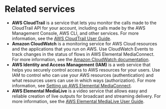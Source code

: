 # Related services<a name="what-is-related-services"></a>
+ **AWS CloudTrail** is a service that lets you monitor the calls made to the CloudTrail API for your account, including calls made by the AWS Management Console, AWS CLI, and other services\. For more information, see the [AWS CloudTrail User Guide](https://docs.aws.amazon.com/awscloudtrail/latest/userguide/)\.
+ **Amazon CloudWatch** is a monitoring service for AWS Cloud resources and the applications that you run on AWS\. Use CloudWatch Events to track changes in the status of flows in AWS Elemental MediaConnect\. For more information, see the [Amazon CloudWatch documentation](https://docs.aws.amazon.com/cloudwatch/)\.
+ **AWS Identity and Access Management \(IAM\)** is a web service that helps you securely control access to AWS resources for your users\. Use IAM to control who can use your AWS resources \(authentication\) and what resources users can use in which ways \(authorization\)\. For more information, see [Setting up AWS Elemental MediaConnect](setting-up.md)\.
+ **AWS Elemental MediaLive** is a video service that allows easy and reliable creation of live outputs for broadcast and streaming delivery\. For more information, see the [AWS Elemental MediaLive User Guide](https://docs.aws.amazon.com/medialive/latest/ug/)\.
